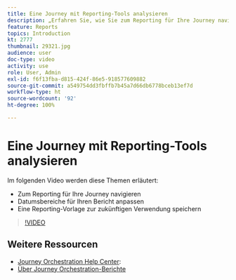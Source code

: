 ```yaml
---
title: Eine Journey mit Reporting-Tools analysieren
description: „Erfahren Sie, wie Sie zum Reporting für Ihre Journey navigieren, Datumsbereiche für Ihren Report auswählen und eine Reporting-Vorlage für die spätere Verwendung speichern können.“
feature: Reports
topics: Introduction
kt: 2777
thumbnail: 29321.jpg
audience: user
doc-type: video
activity: use
role: User, Admin
exl-id: f6f13fba-d815-424f-86e5-918577609882
source-git-commit: a549754dd3fbffb7b45a7d66db6778bceb13ef7d
workflow-type: ht
source-wordcount: '92'
ht-degree: 100%

---
```


# Eine Journey mit Reporting-Tools analysieren

Im folgenden Video werden diese Themen erläutert:

* Zum Reporting für Ihre Journey navigieren
* Datumsbereiche für Ihren Bericht anpassen
* Eine Reporting-Vorlage zur zukünftigen Verwendung speichern

>[!VIDEO](https://video.tv.adobe.com/v/29321?quality=12)

## Weitere Ressourcen

* [Journey Orchestration Help Center](https://experienceleague.adobe.com/docs/journeys/using/journey-orchestration-home.html?lang=de):
* [Über Journey Orchestration-Berichte](https://experienceleague.adobe.com/docs/journeys/using/journey-reports/about-journey-reports.html?lang=de)
